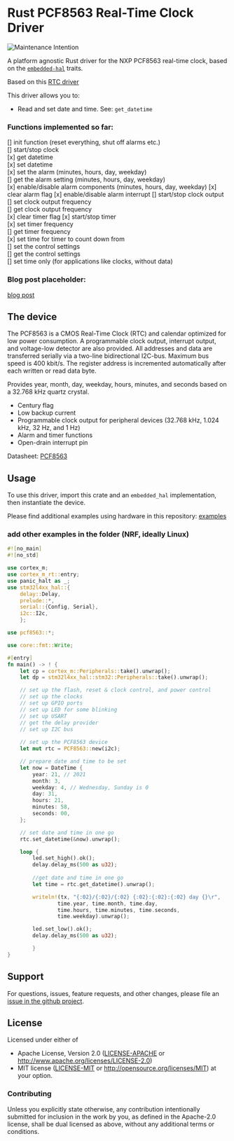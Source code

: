 # Rust PCF8563 Real-Time Clock Driver

![Maintenance Intention](https://img.shields.io/badge/maintenance-actively--developed-brightgreen.svg)

A platform agnostic Rust driver for the NXP PCF8563 real-time clock,
based on the [`embedded-hal`] traits.

[`embedded-hal`]: https://github.com/rust-embedded/embedded-hal

Based on this [RTC driver](https://github.com/eldruin/ds1307-rs) 

This driver allows you to:
- Read and set date and time. See: `get_datetime`

### Functions implemented so far:

[] init function (reset everything, shut off alarms etc.)  
[] start/stop clock  
[x] get datetime  
[x] set datetime  
[x] set the alarm (minutes, hours, day, weekday)  
[] get the alarm setting (minutes, hours, day, weekday)  
[x] enable/disable alarm components (minutes, hours, day, weekday)
[x] clear alarm flag
[x] enable/disable alarm interrupt
[] start/stop clock output  
[] set clock output frequency  
[] get clock output frequency  
[x] clear timer flag
[x] start/stop timer  
[x] set timer frequency  
[] get timer frequency  
[x] set time for timer to count down from  
[] set the control settings  
[] get the control settings  
[] set time only (for applications like clocks, without data)

### Blog post placeholder:

[blog post](https://nebelgrau77.github.io/posts/helloworld/)

## The device

The PCF8563 is a CMOS Real-Time Clock (RTC) and calendar optimized for low power
consumption. A programmable clock output, interrupt output, and voltage-low detector are also provided. All addresses and data are transferred serially via a two-line bidirectional I2C-bus. Maximum bus speed is 400 kbit/s. The register address is incremented automatically after each written or read data byte.

Provides year, month, day, weekday, hours, minutes, and seconds based on a
32.768 kHz quartz crystal.
* Century flag
* Low backup current
* Programmable clock output for peripheral devices (32.768 kHz, 1.024 kHz, 32 Hz, and
1 Hz)
* Alarm and timer functions
* Open-drain interrupt pin

Datasheet: [PCF8563](https://www.nxp.com/docs/en/data-sheet/PCF8563.pdf)

## Usage

To use this driver, import this crate and an `embedded_hal` implementation,
then instantiate the device.

Please find additional examples using hardware in this repository: [examples]

[examples]: https://github.com/nebelgrau77/pcf8563-rs/tree/main/examples

### add other examples in the folder (NRF, ideally Linux)

```rust
#![no_main]
#![no_std]

use cortex_m;
use cortex_m_rt::entry;
use panic_halt as _;
use stm32l4xx_hal::{
    delay::Delay,
    prelude::*,
    serial::{Config, Serial},
    i2c::I2c,
    };

use pcf8563::*;

use core::fmt::Write;

#[entry]
fn main() -> ! {
    let cp = cortex_m::Peripherals::take().unwrap();
    let dp = stm32l4xx_hal::stm32::Peripherals::take().unwrap();

    // set up the flash, reset & clock control, and power control
    // set up the clocks    
    // set up GPIO ports
    // set up LED for some blinking
    // set up USART
    // get the delay provider    
    // set up I2C bus
    
    // set up the PCF8563 device
    let mut rtc = PCF8563::new(i2c); 

    // prepare date and time to be set
    let now = DateTime {
        year: 21, // 2021
        month: 3,        
        weekday: 4, // Wednesday, Sunday is 0
        day: 31,
        hours: 21,
        minutes: 58,
        seconds: 00,
    };

    // set date and time in one go
    rtc.set_datetime(&now).unwrap();

    loop {
        led.set_high().ok();
        delay.delay_ms(500 as u32);
   
        //get date and time in one go
        let time = rtc.get_datetime().unwrap();

        writeln!(tx, "{:02}/{:02}/{:02} {:02}:{:02}:{:02} day {}\r", 
                time.year, time.month, time.day, 
                time.hours, time.minutes, time.seconds,
                time.weekday).unwrap();

        led.set_low().ok();
        delay.delay_ms(500 as u32);

        }
}
```

## Support

For questions, issues, feature requests, and other changes, please file an
[issue in the github project](https://github.com/nebelgrau77/pcf8563-rs/issues).

## License

Licensed under either of

 * Apache License, Version 2.0 ([LICENSE-APACHE](LICENSE-APACHE) or
   http://www.apache.org/licenses/LICENSE-2.0)
 * MIT license ([LICENSE-MIT](LICENSE-MIT) or
   http://opensource.org/licenses/MIT) at your option.

### Contributing

Unless you explicitly state otherwise, any contribution intentionally submitted
for inclusion in the work by you, as defined in the Apache-2.0 license, shall
be dual licensed as above, without any additional terms or conditions.

